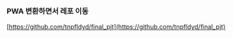 
### PWA 변환하면서 레포 이동
[https://github.com/tnpfldyd/final_pjt](https://github.com/tnpfldyd/final_pjt)
